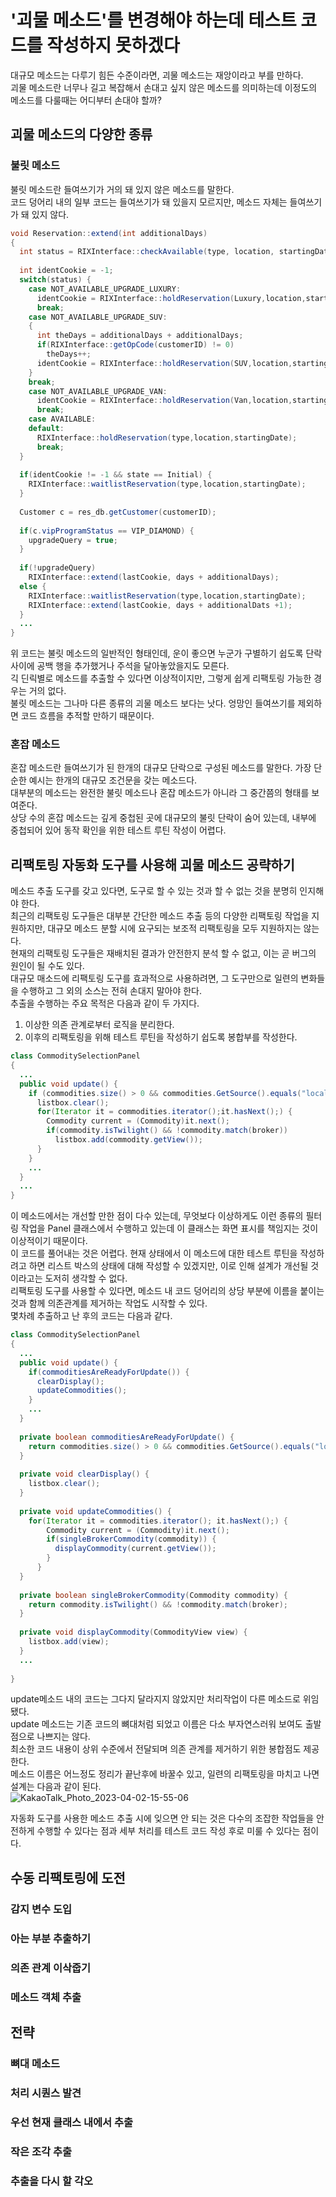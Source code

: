 # '괴물 메소드'를 변경해야 하는데 테스트 코드를 작성하지 못하겠다
대규모 메소드는 다루기 힘든 수준이라면, 괴물 메소드는 재앙이라고 부를 만하다.  
괴물 메소드란 너무나 길고 복잡해서 손대고 싶지 않은 메소드를 의미하는데 이정도의 메소드를 다룰때는 어디부터 손대야 할까?

## 괴물 메소드의 다양한 종류
### 불릿 메소드
불릿 메소드란 들여쓰기가 거의 돼 있지 않은 메소드를 말한다.  
코드 덩어리 내의 일부 코드는 들여쓰기가 돼 있을지 모르지만, 메소드 자체는 들여쓰기가 돼 있지 않다.
```Java
void Reservation::extend(int additionalDays)
{
  int status = RIXInterface::checkAvailable(type, location, startingDate);
  
  int identCookie = -1;
  switch(status) {
    case NOT_AVAILABLE_UPGRADE_LUXURY:
      identCookie = RIXInterface::holdReservation(Luxury,location,startingDate,additionalDays +dditionalDats);
      break;
    case NOT_AVAILABLE_UPGRADE_SUV:
    {
      int theDays = additionalDays + additionalDays;
      if(RIXInterface::getOpCode(customerID) != 0)
        theDays++;
      identCookie = RIXInterface::holdReservation(SUV,location,startingDate,theDats)
    }
    break;
    case NOT_AVAILABLE_UPGRADE_VAN:
      identCookie = RIXInterface::holdReservation(Van,location,startingDate, addtionalDats + additionalDats);
      break;
    case AVAILABLE:
    default:
      RIXInterface::holdReservation(type,location,startingDate);
      break;
  }
  
  if(identCookie != -1 && state == Initial) {
    RIXInterface::waitlistReservation(type,location,startingDate);
  }
  
  Customer c = res_db.getCustomer(customerID);
  
  if(c.vipProgramStatus == VIP_DIAMOND) {
    upgradeQuery = true;
  }
  
  if(!upgradeQuery)
    RIXInterface::extend(lastCookie, days + additionalDays);
  else {
    RIXInterface::waitlistReservation(type,location,startingDate);
    RIXInterface::extend(lastCookie, days + additionalDats +1);
  }
  ...
}
```
위 코드는 불릿 메소드의 일반적인 형태인데, 운이 좋으면 누군가 구별하기 쉽도록 단락 사이에 공백 행을 추가했거나 주석을 달아놓았을지도 모른다.  
긱 딘릭별로 메소드를 추출할 수 있다면 이상적이지만, 그렇게 쉽게 리팩토링 가능한 경우는 거의 없다.  
불릿 메소드는 그나마 다른 종류의 괴물 메소드 보다는 낫다. 엉망인 들여쓰기를 제외하면 코드 흐름을 추적할 만하기 때문이다.  

### 혼잡 메소드
혼잡 메소드란 들여쓰기가 된 한개의 대규모 단락으로 구성된 메소드를 말한다. 가장 단순한 예시는 한개의 대규모 조건문을 갖는 메소드다.  
대부분의 메소드는 완전한 불릿 메소드나 혼잡 메소드가 아니라 그 중간쯤의 형태를 보여준다.  
상당 수의 혼잡 메소드는 깊게 중첩된 곳에 대규모의 불릿 단락이 숨어 있는데, 내부에 중첩되어 있어 동작 확인을 위한 테스트 루틴 작성이 어렵다.

## 리팩토링 자동화 도구를 사용해 괴물 메소드 공략하기
메소드 추출 도구를 갖고 있다면, 도구로 할 수 있는 것과 할 수 없는 것을 분명히 인지해야 한다.  
최근의 리팩토링 도구들은 대부분 간단한 메소드 추출 등의 다양한 리팩토링 작업을 지원하지만, 대규모 메소드 분할 시에 요구되는 보조적 리팩토링을 모두 지원하지는 않는다.  
현재의 리팩토링 도구들은 재배치된 결과가 안전한지 분석 할 수 없고, 이는 곧 버그의 원인이 될 수도 있다.  
대규모 매소드에 리팩토링 도구를 효과적으로 사용하려면, 그 도구만으로 일련의 변화들을 수행하고 그 외의 소스는 전혀 손대지 말아야 한다.  
추출을 수행하는 주요 목적은 다음과 같이 두 가지다.
1. 이상한 의존 관계로부터 로직을 분리한다.
2. 이후의 리팩토링을 위해 테스트 루틴을 작성하기 쉽도록 봉합부를 작성한다.

```Java
class CommoditySelectionPanel
{
  ...
  public void update() {
    if (commodities.size() > 0 && commodities.GetSource().equals("local")) {
      listbox.clear();
      for(Iterator it = commodities.iterator();it.hasNext();) {
        Commodity current = (Commodity)it.next();
        if(commodity.isTwilight() && !commodity.match(broker))
          listbox.add(commodity.getView());
      }
    }
    ...
  }
  ...
}
```
이 메소드에서는 개선할 만한 점이 다수 있는데, 무엇보다 이상하게도 이런 종류의 필터링 작업을 Panel 클래스에서 수행하고 있는데 이 클래스는 화면 표시를 책임지는 것이 이상적이기 때문이다.  
이 코드를 풀어내는 것은 어렵다. 현재 상태에서 이 메소드에 대한 테스트 루틴을 작성하려고 하면 리스트 박스의 상태에 대해 작성할 수 있겠지만, 이로 인해 설계가 개선될 것이라고는 도저히 생각할 수 없다.  
리팩토링 도구를 사용할 수 있다면, 메소드 내 코드 덩어리의 상당 부분에 이름을 붙이는 것과 함께 의존관계를 제거하는 작업도 시작할 수 있다.  
몇차례 추출하고 난 후의 코드는 다음과 같다.  
```Java
class CommoditySelectionPanel
{
  ...
  public void update() {
    if(commoditiesAreReadyForUpdate()) {
      clearDisplay();
      updateCommodities();
    }
    ...
  }
  
  private boolean commoditiesAreReadyForUpdate() {
    return commodities.size() > 0 && commodities.GetSource().equals("local");
  }
  
  private void clearDisplay() {
    listbox.clear();
  }
  
  private void updateCommodities() {
    for(Iterator it = commodities.iterator(); it.hasNext();) {
        Commodity current = (Commodity)it.next();
        if(singleBrokerCommodity(commodity)) {
          displayCommodity(current.getView());
        }
      }
  }
  
  private boolean singleBrokerCommodity(Commodity commodity) {
    return commodity.isTwilight() && !commodity.match(broker);
  }
  
  private void displayCommodity(CommodityView view) {
    listbox.add(view);
  }
  ...
  
}
```
update메소드 내의 코드는 그다지 달라지지 않았지만 처리작업이 다른 메소드로 위임 됐다.  
update 메소드는 기존 코드의 뼈대처럼 되었고 이름은 다소 부자연스러워 보여도 출발점으로 나쁘지는 않다.  
최소한 코드 내용이 상위 수준에서 전달되며 의존 관계를 제거하기 위한 봉합점도 제공한다.  
메소드 이름은 어느정도 정리가 끝난후에 바꿀수 있고, 일련의 리팩토링을 마치고 나면 설계는 다음과 같이 된다.  
![KakaoTalk_Photo_2023-04-02-15-55-06](https://user-images.githubusercontent.com/50142323/229337480-67a059f7-8861-4c22-90f0-30bf54027122.jpeg)

자동화 도구를 사용한 메소드 추출 시에 잊으면 안 되는 것은 다수의 조잡한 작업들을 안전하게 수행할 수 있다는 점과 세부 처리를 테스트 코드 작성 후로 미룰 수 있다는 점이다.  

## 수동 리팩토링에 도전
### 감지 변수 도입
### 아는 부분 추출하기
### 의존 관계 이삭줍기
### 메소드 객체 추출

## 전략
### 뼈대 메소드
### 처리 시퀀스 발견
### 우선 현재 클래스 내에서 추출
### 작은 조각 추출
### 추출을 다시 할 각오
